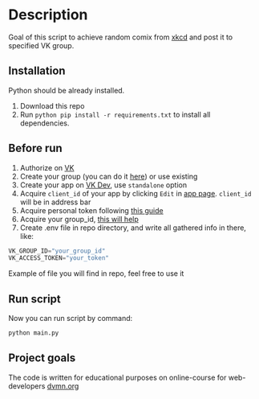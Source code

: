 # Description

Goal of this script to achieve random comix from [xkcd](xkcd.com) and post it to specified VK group.

## Installation

Python should be already installed.

1. Download this repo
2. Run `python pip install -r requirements.txt` to install all dependencies.

## Before run

1. Authorize on [VK](vk.com)
2. Create your group (you can do it [here](https://vk.com/groups?tab=admin&w=groups_create)) or use existing
3. Create your app on [VK Dev](https://vk.com/dev), use `standalone` option
4. Acquire `client_id` of your app by clicking `Edit` in [app page](https://vk.com/apps?act=manage). `client_id` will be in address bar
5. Acquire personal token following [this guide](https://dev.vk.com/api/access-token/implicit-flow-user)
6. Acquire your group_id, [this will help](https://regvk.com/id/)
7. Create .env file in repo directory, and write all gathered info in there, like:

```python
VK_GROUP_ID="your_group_id"
VK_ACCESS_TOKEN="your_token"
```
Example of file you will find in repo, feel free to use it

## Run script

Now you can run script by command:

```python
python main.py
```
## Project goals

The code is written for educational purposes on online-course for web-developers [dvmn.org](dvmn.org)
